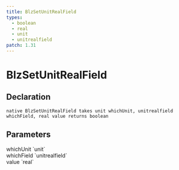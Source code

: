 ```yaml
---
title: BlzSetUnitRealField
types:
  - boolean
  - real
  - unit
  - unitrealfield
patch: 1.31
---
```


# BlzSetUnitRealField

## Declaration

```
native BlzSetUnitRealField takes unit whichUnit, unitrealfield whichField, real value returns boolean
```

## Parameters
<dl>
  <dt>whichUnit `unit`</dt>
  <dd></dd>

  <dt>whichField `unitrealfield`</dt>
  <dd></dd>

  <dt>value `real`</dt>
  <dd></dd>
</dl>